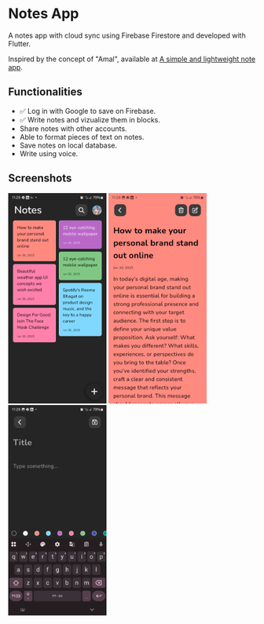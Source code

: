 # Notes App

A notes app with cloud sync using Firebase Firestore and developed with Flutter.

Inspired by the concept of "Amal", available at [A simple and lightweight note app](https://dribbble.com/shots/11875872-A-simple-and-lightweight-note-app).

## Functionalities
- ✅ Log in with Google to save on Firebase.
- ✅ Write notes and vizualize them in blocks.
- Share notes with other accounts.
- Able to format pieces of text on notes.
- Save notes on local database.
- Write using voice.

## Screenshots
<img src="screenshots/home.png" alt="screenshot" width="200"/>
<img src="screenshots/edit_full.png" alt="screenshot" width="200"/>
<img src="screenshots/edit_empty.png" alt="screenshot" width="200"/>